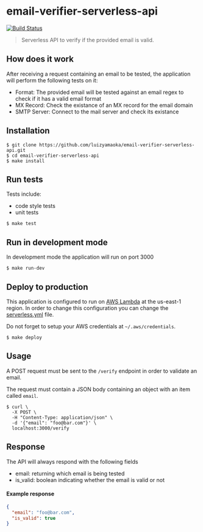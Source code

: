 # email-verifier-serverless-api

[![Build Status][tb]][tp]

> Serverless API to verify if the provided email is valid.

[tb]: https://api.travis-ci.org/luizyamaoka/email-verifier-serverless-api.svg?branch=master
[tp]: https://travis-ci.org/luizyamaoka/email-verifier-serverless-api

## How does it work

After receiving a request containing an email to be tested, the application will perform the following tests on it:
* Format: The provided email will be tested against an email regex to check if it has a valid email format
* MX Record: Check the existance of an MX record for the email domain
* SMTP Server: Connect to the mail server and check its existance

## Installation

``` shell
$ git clone https://github.com/luizyamaoka/email-verifier-serverless-api.git
$ cd email-verifier-serverless-api
$ make install
```

## Run tests

Tests include:
* code style tests
* unit tests

``` shell
$ make test
```

## Run in development mode

In development mode the application will run on port 3000

``` shell
$ make run-dev
```

## Deploy to production

This application is configured to run on [AWS Lambda](https://aws.amazon.com/lambda/) at the us-east-1 region. In order to change this configuration you can change the [serverless.yml](/serverless.yml) file.

Do not forget to setup your AWS credentials at `~/.aws/credentials`.

``` shell
$ make deploy
```

## Usage

A POST request must be sent to the `/verify` endpoint in order to validate an email.

The request must contain a JSON body containing an object with an item called `email`.

``` shell
$ curl \
  -X POST \
  -H "Content-Type: application/json" \
  -d '{"email": "foo@bar.com"}' \
  localhost:3000/verify 
```

## Response

The API will always respond with the following fields
* email: returning which email is being tested
* is_valid: boolean indicating whether the email is valid or not

#### Example response

``` json
{
  "email": "foo@bar.com",
  "is_valid": true
}
```
